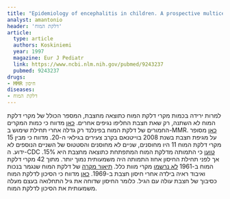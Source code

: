 ```yaml
---
title: "Epidemiology of encephalitis in children. A prospective multicentre study"
analyst: amantonio
header: 'דלקת המוח'
article:
  type: article
  authors: Koskiniemi
  year: 1997
  magazine: Eur J Pediatr
  link: https://www.ncbi.nlm.nih.gov/pubmed/9243237
  pubmed: 9243237
drugs:
- MMR חיסון
diseases:
- דלקת המוח
---
```


למרות ירידה בכמות מקרי דלקת המוח כתוצאה מחצבת, המספר הכולל של מקרי דלקת המוח לא השתנה, רק שאת חצבת החליפו נגיפים אחרים.
[כאן](https://www.ncbi.nlm.nih.gov/pubmed/2563011) מדווח כי כמות המקרים החמורים של דלקת המוח בפינלנד רק גדלה אחרי תחילת שימוש ב-MMR.
[כאן](https://www.ncbi.nlm.nih.gov/pmc/articles/PMC3742472/) מסופר על מגיפת חצבת בשנת 2008 בוייטנאם בקרב צעירים בגילאי ה-20. מדווח כי מבין 15 מקרי דלקת המוח 11 היו מחוסנים, שניים לא מחוסנים והסטטוס של השניים הנוספים לא ידוע.
ה-CDC [טוען](https://www.cdc.gov/vaccines/pubs/pinkbook/meas.html) כי התמותה מדלקת המוח המתפתחת כתוצאה מחצבת היא 15%. אך לפני תחילת החיסון אחוז התמותה היה משמעותית נמוך יותר. מתוך 42 מקרי דלקת המוח ב-1961 [לא נרשמו](http://pediatrics.aappublications.org/content/27/5/811) מקרי מוות כלל.
[תיאור מקרה](https://www.ncbi.nlm.nih.gov/pubmed/4182814) של דלקת המוח שנגמר בנכות ואיבוד ראיה בילדה אחרי חיסון חצבת ב-1969.
[כאן](https://link.springer.com/article/10.1007/BF01253828) מדווח כי הסיכון לדלקת המוח כסיבוך של חצבת עולה עם הגיל. כלומר החיסון שדוחה את גיל התחלואה בעצם מעלה משמעותית את הסיכון לדלקת המוח.
